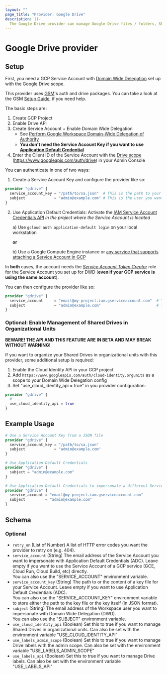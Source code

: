 ```yaml
---
layout: ""
page_title: "Provider: Google Drive"
description: ](-
  The Google Drive provider can manage Google Drive files / folders, Shared Drives and permissions
---
```


# Google Drive provider

## Setup
First, you need a GCP Service Account with [Domain Wide Delegation](https://support.google.com/a/answer/162106) set up with the Google Drive scope.

This provider uses [GSM](https://github.com/hanneshayashi/gsm)'s auth and drive packages.
You can take a look at the GSM [Setup Guide](https://gsm.hayashi-ke.online/setup), if you need help.

The basic steps are:
1. Create GCP Project
2. Enable Drive API
3. Create Service Account + Enable Domain Wide Delegation
    * See [Perform Google Workspace Domain-Wide Delegation of Authority](https://developers.google.com/admin-sdk/directory/v1/guides/delegation)
    * **You don't need the Service Account Key if you want to use [Application Default Credential](https://cloud.google.com/iam/docs/best-practices-for-using-and-managing-service-accounts#use-attached-service-accounts)**
4. Enter the Client ID of the Service Account with the [Drive scope](https://developers.google.com/identity/protocols/oauth2/scopes#drive) (https://www.googleapis.com/auth/drive) in your Admin Console

You can authenticate in one of two ways:
1. Create a Service Account Key and configure the provider like so:
```terraform
provider "gdrive" {
  service_account_key = "/path/to/sa.json"  # This is the path to your Service Account Key file or its content in JSON format
  subject             = "admin@example.com" # This is the user you want to impersonate with Domain Wide Delegation
}
```
2. Use Application Default Credentials:
Activate the [IAM Service Account Credentials API](https://console.developers.google.com/apis/api/iamcredentials.googleapis.com/overview) *in the project where the Service Account is located*

   a) Use `gcloud auth application-default login` on your local workstation

   **or**

   b) Use a Google Compute Engine instance or [any service that supports attaching a Service Account in GCP](https://cloud.google.com/iam/docs/impersonating-service-accounts#attaching-new-resource)

In **both** cases, the account needs the *[Service Account Token Creator](https://cloud.google.com/iam/docs/service-accounts#token-creator-role)* role for the Service Account you set up for DWD (**even if your GCP service is using the same account**).

You can then configure the provider like so:

```terraform
provider "gdrive" {
  service_account     = "email@my-project.iam.gserviceaccount.com"  # This is the email address of your Service Account. You can leave this empty on GCP, if you want to use the service's account
  subject             = "admin@example.com"                         # This is the user you want to impersonate with Domain Wide Delegation
}
```

### Optional: Enable Management of Shared Drives in Organizational Units

**BEWARE! THE API AND THIS FEATURE ARE IN BETA AND MAY BREAK WITHOUT WARNING!**

If you want to organize your Shared Drives in organizational units with this provider, some additional setup is required:
  1. Enable the Cloud Identity API in your GCP project
  2. Add `https://www.googleapis.com/auth/cloud-identity.orgunits` as a scope to your Domain Wide Delegation config
  3. Set "use_cloud_identity_api = true" in you provider configuration:

```terraform
provider "gdrive" {
  # ...
  use_cloud_identity_api = true
}
```

## Example Usage

```terraform
# Use a Service Account Key from a JSON file
provider "gdrive" {
  service_account_key = "/path/to/sa.json"
  subject             = "admin@example.com"
}

# Use Application Default Credentials
provider "gdrive" {
  subject = "admin@example.com"
}

# Use Application Default Credentials to impersonate a different Service Account
provider "gdrive" {
  service_account = "email@my-project.iam.gserviceaccount.com"
  subject         = "admin@example.com"
}
```

<!-- schema generated by tfplugindocs -->
## Schema

### Optional

- `retry_on` (List of Number) A list of HTTP error codes you want the provider to retry on (e.g. 404).
- `service_account` (String) The email address of the Service Account you want to impersonate with Application Default Credentials (ADC).
Leave empty if you want to use the Service Account of a GCP service (GCE, Cloud Run, Cloud Build, etc) directly.<br>
You can also use the "SERVICE_ACCOUNT" environment variable.
- `service_account_key` (String) The path to or the content of a key file for your Service Account.
Leave empty if you want to use Application Default Credentials (ADC).<br>
You can also use the "SERVICE_ACCOUNT_KEY" environment variable to store either the path to the key file or the key itself (in JSON format).
- `subject` (String) The email address of the Workspace user you want to impersonate with Domain Wide Delegation (DWD).<br>
You can also use the "SUBJECT" environment variable.
- `use_cloud_identity_api` (Boolean) Set this to true if you want to manage Shared Drives in organizational units.
Can also be set with the environment variable "USE_CLOUD_IDENTITY_API"
- `use_labels_admin_scope` (Boolean) Set this to true if you want to manage Drive labels with the admin scope.
Can also be set with the environment variable "USE_LABELS_ADMIN_SCOPE"
- `use_labels_api` (Boolean) Set this to true if you want to manage Drive labels.
Can also be set with the environment variable "USE_LABELS_API"
